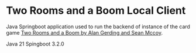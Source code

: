 # Two Rooms and a Boom Local Client

Java Springboot application used to run the backend of instance of the card game [Two Rooms and a Boom by Alan Gerding and Sean Mccoy](https://www.tuesdayknightgames.com/tworoomsandaboom).

Java 21
Spingboot 3.2.0